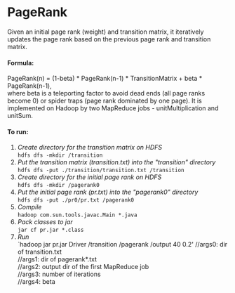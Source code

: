 # PageRank
Given an initial page rank (weight) and transition matrix, it iteratively updates the page rank based on the previous page rank and transition matrix.  
#### Formula:  
PageRank(n) = (1-beta) * PageRank(n-1) * TransitionMatrix + beta * PageRank(n-1),    
where beta is a teleporting factor to avoid dead ends (all page ranks become 0) or spider traps (page rank dominated by one page). It is implemented on Hadoop by two MapReduce jobs - unitMultiplication and unitSum.  
#### To run:
1. *Create directory for the transition matrix on HDFS*  
`hdfs dfs -mkdir /transition`  
2. *Put the transition matrix (transition.txt) into the "transition" directory*  
`hdfs dfs -put ./transition/transition.txt /transition`  
3. *Create directory for the initial page rank on HDFS*  
`hdfs dfs -mkdir /pagerank0`  
4. *Put the initial page rank (pr.txt) into the "pagerank0" directory*  
`hdfs dfs -put ./pr0/pr.txt /pagerank0`  
5. *Compile*  
`hadoop com.sun.tools.javac.Main *.java`  
6. *Pack classes to jar*  
`jar cf pr.jar *.class`  
7. *Run*  
`hadoop jar pr.jar Driver /transition /pagerank /output 40 0.2'
//args0: dir of transition.txt  
//args1: dir of pagerank*.txt  
//args2: output dir of the first MapReduce job  
//args3: number of iterations  
//args4: beta